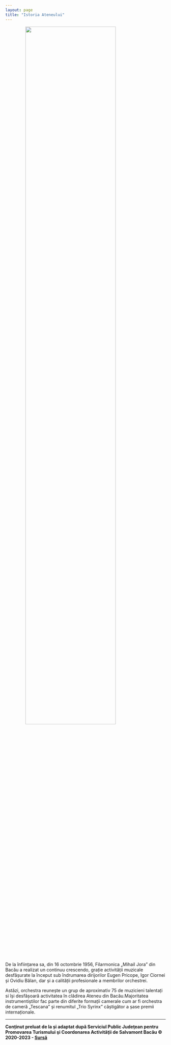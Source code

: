 ```yaml
---
layout: page
title: "Istoria Ateneului"
---
```


<img src="https://turism-bacau.ro/wp-content/uploads/2021/01/Foto-1-2.jpg" style="display: block; margin-left: auto; margin-right: auto; width: 75%">

De la înființarea sa, din 16 octombrie 1956, Filarmonica „Mihail Jora” din Bacău a realizat un continuu crescendo, grație activității muzicale desfășurate la început sub îndrumarea dirijorilor Eugen Pricope, Igor Ciornei și Ovidiu Bălan, dar și a calității profesionale a membrilor orchestrei.

Astăzi, orchestra reunește un grup de aproximativ 75 de muzicieni talentați si își desfășoară activitatea în clădirea Ateneu din Bacău.Majoritatea instrumentiștilor fac parte din diferite formații camerale cum ar fi orchestra de cameră „Tescana” și renumitul „Trio Syrinx” câștigător a șase premii internaționale.

---

**Conținut preluat de la și adaptat după Serviciul Public Judeţean pentru Promovarea Turismului şi Coordonarea Activităţii de Salvamont Bacău © 2020-2023 - [Sursă](https://turism-bacau.ro/atractii/ateneu-bacau/)**
